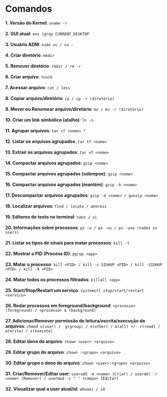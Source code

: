 # Comandos

**1. Versão do Kernel**:
``` uname -r ``` </br> </br>
**2. GUI atual**:
``` env |grep CURRENT_DESKTOP ``` </br> </br>
**3. Usuário ADM**:
``` sudo su / su - ``` </br> </br>
**4. Criar diretório**: 
``` mkdir ``` </br> </br>
**5. Remover diretório**:
``` rmdir / rm -r ``` </br> </br>
**6. Criar arquivo**:
``` touch ``` </br> </br>
**7. Acessar arquivo**:
``` cat / less ``` </br> </br>
**8. Copiar arquivo/diretório**:
``` cp / cp -r (diretório) ``` </br> </br>
**9. Mover ou Renomear arquivo/diretório**:
``` mv / mv -r (diretório) ``` </br> </br>
**10. Criar um link simbólico (atalho)**:
``` ln -s ``` </br> </br>
**11. Agrupar arquivos**:
``` tar cf <nome> * ``` </br> </br>
**12. Listar os arquivos agrupados**:
``` tar tf <nome> ``` </br> </br>
**13. Extrair os arquivos agrupados**:
``` tar xf <nome> ``` </br> </br>
**14. Compactar arquivos agrupados**:
``` gzip <nome> ``` </br> </br>
**15. Compactar arquivos agrupados (sobrepoe)**:
``` gzip <nome> ``` </br> </br>
**16. Compactar arquivos agrupados (mantém)**:
``` gzip -k <nome> ``` </br> </br>
**17. Descompactar arquivos agrupados**:
``` gzip -d <nome> / gunzip <nome> ``` </br> </br>
**18. Localizar arquivos**:
``` find / locate / whereis ``` </br> </br>
**19. Editores de texto no terminal**:
``` nano / vi ``` </br> </br>
**20. Informações sobre processos**:
``` ps -u / ps -ux / ps -uxa (todos os users) ``` </br> </br>
**21. Listar os tipos de sinais para matar processos**:
``` kill -l ``` </br> </br>
**22. Mostrar o PID (Process ID)**:
``` pgrep <app> ``` </br> </br>
**23. Matar o processo**:
``` kill <PID> / kill -s SIGHUP <PID> / kill -SIGHUP <PID> / kill -9 <PID> ``` </br> </br>
**24. Matar todos os processos filtrados**:
``` killall <app> ``` </br> </br>
**25. Start/Stop/Restart um serviço**:
``` systemctl stop/start/restart <servico> ``` </br> </br>
**26. Rodar processos em foreground/background**:
``` <processo> (foreground) / <processo> & (background) ``` </br> </br>
**27. Adicionar/Remover permissão de leitura/escrita/execução de arquivos**:
``` chmod u(user) /  g(group) / o(other) / a(all) +/- r(read) / w(write) / x(execute) ``` </br> </br>
**28. Editar dono do arquivo**:
``` chown <user> <arquivo> ``` </br> </br>
**29. Editar grupo do arquivo**:
``` chown :<grupo> <arquivo> ``` </br> </br>
**30. Editar grupo e dono do arquivo**:
``` chown <user>:<grupo> <arquivo> ``` </br> </br>
**31. Criar/Remover/Editar user**:
``` useradd -m <nome> (Criar) / userdel -r <nome> (Remover) / usermod -c " " <campo> (Editar) ``` </br> </br>
**32. Visualizar qual o user atual/id**: 
``` whoami / id ``` </br> </br>

